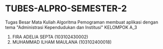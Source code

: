 # TUBES-ALPRO-SEMESTER-2
Tugas Besar Mata Kuliah Algoritma Pemograman membuat aplikasi dengan tema "Administrasi Kependudukan dan Institusi"
KELOMPOK A_3
1. FIRA ADELIA SEPTA      (103102430002)
2. MUHAMMAD ILHAM MAULANA (103102400018)
